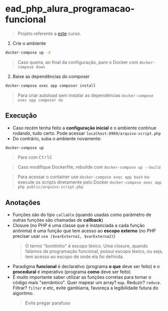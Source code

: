 # ead_php_alura_programacao-funcional

> Projeto referente a [este](https://cursos.alura.com.br/course/php-programacao-funcional) curso.

1. Crie o ambiente
```sh
docker-compose up -d
```
> Caso queira, ao final da configuração, pare o Docker com ``docker-compose down``

2. Baixe as dependências do composer
```sh
docker-compose exec app composer install
```

> Para criar autoload sem instalar as dependências ``docker-compose exec app composer du``

## Execução

- Caso recém tenha feito a **configuração inicial** e o ambiente continue rodando, tudo certo. Pode acessar ``localhost:8989/arquivo-script.php``
- Do contrário, suba o ambiente novamente:
```sh
docker-compose up
```
> Pare com <kbd>Ctrl</kbd><kbd>C</kbd>

> Caso modifique Dockerfile, rebuilde com ``docker-compose up --build``

> Para acessar o container use ``docker-compose exec app bash`` ou execute os scripts diretamente pelo Docker ``docker-compose exec app php public/arquivo-script.php``

## Anotações

- Funções são do tipo `callable` (quando usadas como parâmetro de outras funções são chamadas de **callback**)
- Closure (no PHP é uma classe que é instanciada a cada função anônima) é uma função que tem acesso ao **escopo externo** (no PHP precisar usar `use ($varExterna1, $varExterna2)`)
    > O termo "bonitinho" é escopo léxico. Uma closure, quando falamos de programação funcional, possui escopo léxico, ou seja, tem acesso ao escopo de onde ela foi definida.
- Paradigma **funcional** é declarativo (programa **o que** deve ser feito) e o **procedural** é imperativo (programa **como** deve ser feito)
- É muito importante saber utilizar as funções corretas para tornar o código mais "semântico". Quer mapear um array? `map`. Reduzir? `reduce`. Filtrar? `filter` e etc, evite gambiarra, favoreça a legibilidade futura do algoritmo.
    > Evite pregar parafuso

